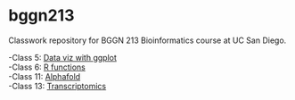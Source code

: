 # bggn213
Classwork repository for BGGN 213 Bioinformatics course at UC San Diego.

-Class 5: [Data viz with ggplot]()  
-Class 6: [R functions]()  
-Class 11: [Alphafold]()  
-Class 13: [Transcriptomics]()  
